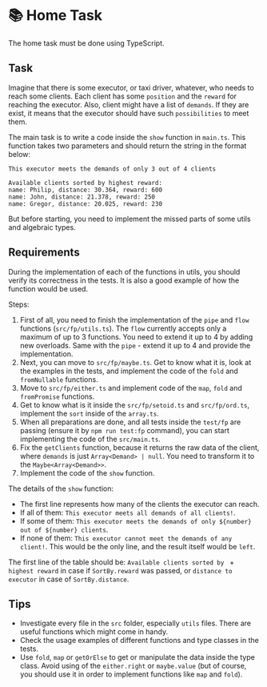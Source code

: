 # 📚 Home Task

The home task must be done using TypeScript.

## Task

Imagine that there is some executor, or taxi driver, whatever, who needs to reach some clients. Each client has some `position` and the `reward` for reaching the executor. Also, client might have a list of `demands`. If they are exist, it means that the executor should have such `possibilities` to meet them.

The main task is to write a code inside the `show` function in `main.ts`. This function takes two parameters and should return the string in the format below:

```
This executor meets the demands of only 3 out of 4 clients

Available clients sorted by highest reward:
name: Philip, distance: 30.364, reward: 600
name: John, distance: 21.378, reward: 250
name: Gregor, distance: 20.025, reward: 230
```

But before starting, you need to implement the missed parts of some utils and algebraic types.

## Requirements

During the implementation of each of the functions in utils, you should verify its correctness in the tests. It is also a good example of how the function would be used.

Steps:

1. First of all, you need to finish the implementation of the `pipe` and `flow` functions (`src/fp/utils.ts`). The `flow` currently accepts only a maximum of up to 3 functions. You need to extend it up to 4 by adding new overloads. Same with the `pipe` - extend it up to 4 and provide the implementation.
2. Next, you can move to `src/fp/maybe.ts`. Get to know what it is, look at the examples in the tests, and implement the code of the `fold` and `fromNullable` functions.
3. Move to `src/fp/either.ts` and implement code of the `map`, `fold` and `fromPromise` functions.
4. Get to know what is it inside the `src/fp/setoid.ts` and `src/fp/ord.ts`, implement the `sort` inside of the `array.ts`.
5. When all preparations are done, and all tests inside the `test/fp` are passing (ensure it by `npm run test:fp` command), you can start implementing the code of the `src/main.ts`.
6. Fix the `getClients` function, because it returns the raw data of the client, where `demands` is just `Array<Demand> | null`. You need to transform it to the `Maybe<Array<Demand>>`.
7. Implement the code of the `show` function.

The details of the `show` function:

- The first line represents how many of the clients the executor can reach.
- If all of them: `This executor meets all demands of all clients!`.
- If some of them: `This executor meets the demands of only ${number} out of ${number} clients`.
- If none of them: `This executor cannot meet the demands of any client!`. This would be the only line, and the result itself would be `left`.

The first line of the table should be:
`Available clients sorted by ` + `highest reward` in case if `SortBy.reward` was passed, or `distance to executor` in case of `SortBy.distance`.

## Tips

* Investigate every file in the `src` folder, especially `utils` files. There are useful functions which might come in handy.
* Check the usage examples of different functions and type classes in the tests.
* Use `fold`, `map` or `getOrElse` to get or manipulate the data inside the type class. Avoid using of the `either.right` or `maybe.value` (but of course, you should use it in order to implement functions like `map` and `fold`).
